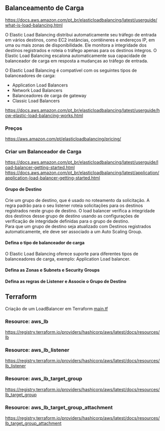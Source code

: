
## Balanceamento de Carga

<https://docs.aws.amazon.com/pt_br/elasticloadbalancing/latest/userguide/what-is-load-balancing.html>

O Elastic Load Balancing distribui automaticamente seu tráfego de entrada em vários destinos, como EC2 instâncias, contêineres e endereços IP, em uma ou mais zonas de disponibilidade. Ele monitora a integridade dos destinos registrados e roteia o tráfego apenas para os destinos íntegros. O Elastic Load Balancing escalona automaticamente sua capacidade de balanceador de carga em resposta a mudanças ao tráfego de entrada.

O Elastic Load Balancing é compatível com os seguintes tipos de balanceadores de carga:

- Application Load Balancers
- Network Load Balancers
- Balanceadores de carga de gateway
- Classic Load Balancers

<https://docs.aws.amazon.com/pt_br/elasticloadbalancing/latest/userguide/how-elastic-load-balancing-works.html>


### Preços

<https://aws.amazon.com/pt/elasticloadbalancing/pricing/>

### Criar um Balanceador de Carga

<https://docs.aws.amazon.com/pt_br/elasticloadbalancing/latest/userguide/load-balancer-getting-started.html>\
<https://docs.aws.amazon.com/pt_br/elasticloadbalancing/latest/application/application-load-balancer-getting-started.html>

#### Grupo de Destino

Crie um grupo de destino, que é usado no roteamento da solicitação. A regra padrão para o seu listener roteia solicitações para os destinos registrados neste grupo de destino. O load balancer verifica a integridade dos destinos desse grupo de destino usando as configurações de verificação de integridade definidas para o grupo de destino.\
Para que um grupo de destino seja atualizado com Destinos registrados automaticamente, ele deve ser associado a um Auto Scaling Group.

#### Defina o tipo de balanceador de carga

O Elastic Load Balancing oferece suporte para diferentes tipos de balanceadores de carga, exemplo: Application Load balancer.

#### Defina as Zonas e Subnets e Security Groups

#### Defina as regras de Listener e Associe o Grupo de Destino

## Terraform

Criação de um LoadBalancer em Terraform [main.tf](main.tf)

### Resource: aws_lb

<https://registry.terraform.io/providers/hashicorp/aws/latest/docs/resources/lb>

### Resource: aws_lb_listener

<https://registry.terraform.io/providers/hashicorp/aws/latest/docs/resources/lb_listener>

### Resource: aws_lb_target_group

<https://registry.terraform.io/providers/hashicorp/aws/latest/docs/resources/lb_target_group>

### Resource: aws_lb_target_group_attachment

<https://registry.terraform.io/providers/hashicorp/aws/latest/docs/resources/lb_target_group_attachment>